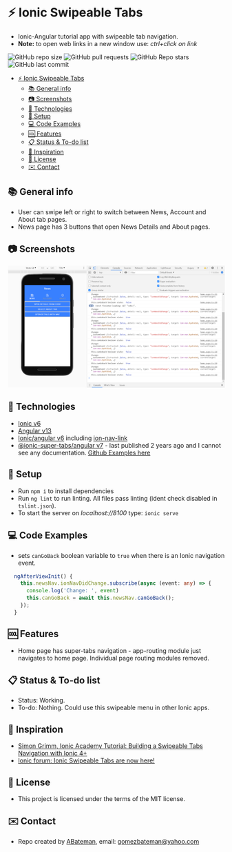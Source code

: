 # :zap: Ionic Swipeable Tabs

* Ionic-Angular tutorial app with swipeable tab navigation.
* **Note:** to open web links in a new window use: _ctrl+click on link_

![GitHub repo size](https://img.shields.io/github/repo-size/AndrewJBateman/ionic-angular-swipeTabs?style=plastic)
![GitHub pull requests](https://img.shields.io/github/issues-pr/AndrewJBateman/ionic-angular-swipeTabs?style=plastic)
![GitHub Repo stars](https://img.shields.io/github/stars/AndrewJBateman/ionic-angular-swipeTabs?style=plastic)
![GitHub last commit](https://img.shields.io/github/last-commit/AndrewJBateman/ionic-angular-swipeTabs?style=plastic)

* [:zap: Ionic Swipeable Tabs](#zap-ionic-swipeable-tabs)
  * [:books: General info](#books-general-info)
  * [:camera: Screenshots](#camera-screenshots)
  * [:signal_strength: Technologies](#signal_strength-technologies)
  * [:floppy_disk: Setup](#floppy_disk-setup)
  * [:computer: Code Examples](#computer-code-examples)
  * [:cool: Features](#cool-features)
  * [:clipboard: Status & To-do list](#clipboard-status--to-do-list)
  * [:clap: Inspiration](#clap-inspiration)
  * [:file_folder: License](#file_folder-license)
  * [:envelope: Contact](#envelope-contact)

## :books: General info

* User can swipe left or right to switch between News, Account and About tab pages.
* News page has 3 buttons that open News Details and About pages.

## :camera: Screenshots

![Ionic page](./img/home.png)

## :signal_strength: Technologies

* [Ionic v6](https://ionicframework.com/)
* [Angular v13](https://angular.io/)
* [Ionic/angular v6](https://www.npmjs.com/package/@ionic/angular) including [ion-nav-link](https://ionicframework.com/docs/api/nav-link)
* [@ionic-super-tabs/angular v7](https://www.npmjs.com/package/@ionic-super-tabs/angular) - last published 2 years ago and I cannot see any documentation. [Github Examples here](https://github.com/zyra/ionic-super-tabs/blob/master/doc-pages/usage/angular.md)

## :floppy_disk: Setup

* Run `npm i` to install dependencies
* Run `ng lint` to run linting. All files pass linting (ident check disabled in `tslint.json`).
* To start the server on _localhost://8100_ type: `ionic serve`

## :computer: Code Examples

* sets `canGoBack` boolean variable to `true` when there is an Ionic navigation event.

```typescript
  ngAfterViewInit() {
    this.newsNav.ionNavDidChange.subscribe(async (event: any) => {
      console.log('Change: ', event)
      this.canGoBack = await this.newsNav.canGoBack();
    });
  }
```

## :cool: Features

* Home page has super-tabs navigation - app-routing module just navigates to home page. Individual page routing modules removed.

## :clipboard: Status & To-do list

* Status: Working.
* To-do: Nothing. Could use this swipeable menu in other Ionic apps.

## :clap: Inspiration

* [Simon Grimm, Ionic Academy Tutorial: Building a Swipeable Tabs Navigation with Ionic 4+](https://www.youtube.com/watch?v=8qUywCzR-vo&t=1s)
* [Ionic forum: Ionic Swipeable Tabs are now here!](https://forum.ionicframework.com/t/ionic-swipeable-tabs-are-now-here/84266)

## :file_folder: License

* This project is licensed under the terms of the MIT license.

## :envelope: Contact

* Repo created by [ABateman](https://github.com/AndrewJBateman), email: gomezbateman@yahoo.com
